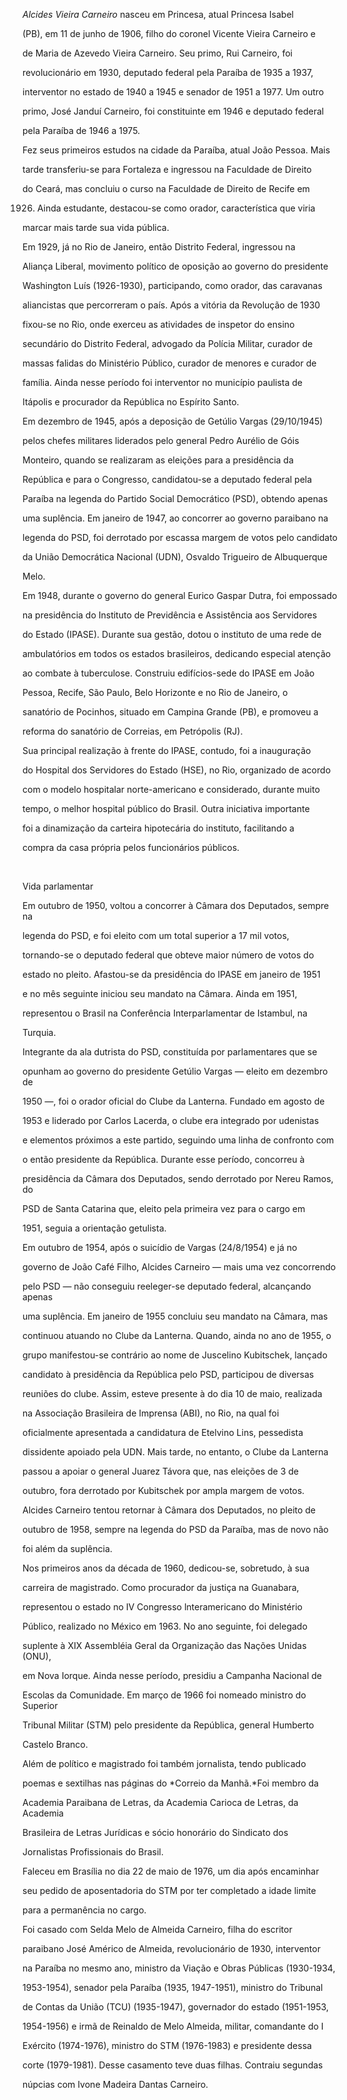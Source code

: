 

*Alcides Vieira* *Carneiro* nasceu em Princesa, atual Princesa Isabel

(PB), em 11 de junho de 1906, filho do coronel Vicente Vieira Carneiro e

de Maria de Azevedo Vieira Carneiro. Seu primo, Rui Carneiro, foi

revolucionário em 1930, deputado federal pela Paraíba de 1935 a 1937,

interventor no estado de 1940 a 1945 e senador de 1951 a 1977. Um outro

primo, José Janduí Carneiro, foi constituinte em 1946 e deputado federal

pela Paraíba de 1946 a 1975.



Fez seus primeiros estudos na cidade da Paraíba, atual João Pessoa. Mais

tarde transferiu-se para Fortaleza e ingressou na Faculdade de Direito

do Ceará, mas concluiu o curso na Faculdade de Direito de Recife em

1926. Ainda estudante, destacou-se como orador, característica que viria

marcar mais tarde sua vida pública.



Em 1929, já no Rio de Janeiro, então Distrito Federal, ingressou na

Aliança Liberal, movimento político de oposição ao governo do presidente

Washington Luís (1926-1930), participando, como orador, das caravanas

aliancistas que percorreram o país. Após a vitória da Revolução de 1930

fixou-se no Rio, onde exerceu as atividades de inspetor do ensino

secundário do Distrito Federal, advogado da Polícia Militar, curador de

massas falidas do Ministério Público, curador de menores e curador de

família. Ainda nesse período foi interventor no município paulista de

Itápolis e procurador da República no Espírito Santo.



Em dezembro de 1945, após a deposição de Getúlio Vargas (29/10/1945)

pelos chefes militares liderados pelo general Pedro Aurélio de Góis

Monteiro, quando se realizaram as eleições para a presidência da

República e para o Congresso, candidatou-se a deputado federal pela

Paraíba na legenda do Partido Social Democrático (PSD), obtendo apenas

uma suplência. Em janeiro de 1947, ao concorrer ao governo paraibano na

legenda do PSD, foi derrotado por escassa margem de votos pelo candidato

da União Democrática Nacional (UDN), Osvaldo Trigueiro de Albuquerque

Melo.



Em 1948, durante o governo do general Eurico Gaspar Dutra, foi empossado

na presidência do Instituto de Previdência e Assistência aos Servidores

do Estado (IPASE). Durante sua gestão, dotou o instituto de uma rede de

ambulatórios em todos os estados brasileiros, dedicando especial atenção

ao combate à tuberculose. Construiu edifícios-sede do IPASE em João

Pessoa, Recife, São Paulo, Belo Horizonte e no Rio de Janeiro, o

sanatório de Pocinhos, situado em Campina Grande (PB), e promoveu a

reforma do sanatório de Correias, em Petrópolis (RJ).



Sua principal realização à frente do IPASE, contudo, foi a inauguração

do Hospital dos Servidores do Estado (HSE), no Rio, organizado de acordo

com o modelo hospitalar norte-americano e considerado, durante muito

tempo, o melhor hospital público do Brasil. Outra iniciativa importante

foi a dinamização da carteira hipotecária do instituto, facilitando a

compra da casa própria pelos funcionários públicos.



 



Vida parlamentar



Em outubro de 1950, voltou a concorrer à Câmara dos Deputados, sempre na

legenda do PSD, e foi eleito com um total superior a 17 mil votos,

tornando-se o deputado federal que obteve maior número de votos do

estado no pleito. Afastou-se da presidência do IPASE em janeiro de 1951

e no mês seguinte iniciou seu mandato na Câmara. Ainda em 1951,

representou o Brasil na Conferência Interparlamentar de Istambul, na

Turquia.



Integrante da ala dutrista do PSD, constituída por parlamentares que se

opunham ao governo do presidente Getúlio Vargas — eleito em dezembro de

1950 —, foi o orador oficial do Clube da Lanterna. Fundado em agosto de

1953 e liderado por Carlos Lacerda, o clube era integrado por udenistas

e elementos próximos a este partido, seguindo uma linha de confronto com

o então presidente da República. Durante esse período, concorreu à

presidência da Câmara dos Deputados, sendo derrotado por Nereu Ramos, do

PSD de Santa Catarina que, eleito pela primeira vez para o cargo em

1951, seguia a orientação getulista.



Em outubro de 1954, após o suicídio de Vargas (24/8/1954) e já no

governo de João Café Filho, Alcides Carneiro — mais uma vez concorrendo

pelo PSD — não conseguiu reeleger-se deputado federal, alcançando apenas

uma suplência. Em janeiro de 1955 concluiu seu mandato na Câmara, mas

continuou atuando no Clube da Lanterna. Quando, ainda no ano de 1955, o

grupo manifestou-se contrário ao nome de Juscelino Kubitschek, lançado

candidato à presidência da República pelo PSD, participou de diversas

reuniões do clube. Assim, esteve presente à do dia 10 de maio, realizada

na Associação Brasileira de Imprensa (ABI), no Rio, na qual foi

oficialmente apresentada a candidatura de Etelvino Lins, pessedista

dissidente apoiado pela UDN. Mais tarde, no entanto, o Clube da Lanterna

passou a apoiar o general Juarez Távora que, nas eleições de 3 de

outubro, fora derrotado por Kubitschek por ampla margem de votos.



Alcides Carneiro tentou retornar à Câmara dos Deputados, no pleito de

outubro de 1958, sempre na legenda do PSD da Paraíba, mas de novo não

foi além da suplência.



Nos primeiros anos da década de 1960, dedicou-se, sobretudo, à sua

carreira de magistrado. Como procurador da justiça na Guanabara,

representou o estado no IV Congresso lnteramericano do Ministério

Público, realizado no México em 1963. No ano seguinte, foi delegado

suplente à XIX Assembléia Geral da Organização das Nações Unidas (ONU),

em Nova Iorque. Ainda nesse período, presidiu a Campanha Nacional de

Escolas da Comunidade. Em março de 1966 foi nomeado ministro do Superior

Tribunal Militar (STM) pelo presidente da República, general Humberto

Castelo Branco.



Além de político e magistrado foi também jornalista, tendo publicado

poemas e sextilhas nas páginas do *Correio da Manhã.*Foi membro da

Academia Paraibana de Letras, da Academia Carioca de Letras, da Academia

Brasileira de Letras Jurídicas e sócio honorário do Sindicato dos

Jornalistas Profissionais do Brasil.



Faleceu em Brasília no dia 22 de maio de 1976, um dia após encaminhar

seu pedido de aposentadoria do STM por ter completado a idade limite

para a permanência no cargo.



Foi casado com Selda Melo de Almeida Carneiro, filha do escritor

paraibano José Américo de Almeida, revolucionário de 1930, interventor

na Paraíba no mesmo ano, ministro da Viação e Obras Públicas (1930-1934,

1953-1954), senador pela Paraíba (1935, 1947-1951), ministro do Tribunal

de Contas da União (TCU) (1935-1947), governador do estado (1951-1953,

1954-1956) e irmã de Reinaldo de Melo Almeida, militar, comandante do I

Exército (1974-1976), ministro do STM (1976-1983) e presidente dessa

corte (1979-1981). Desse casamento teve duas filhas. Contraiu segundas

núpcias com Ivone Madeira Dantas Carneiro.



